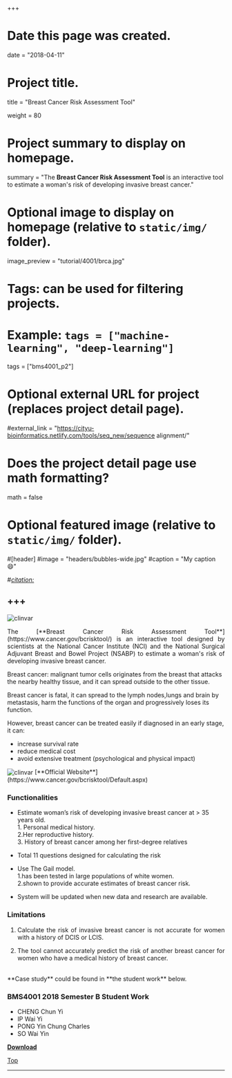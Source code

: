 +++
# Date this page was created.
date = "2018-04-11"

# Project title.
title = "Breast Cancer Risk Assessment Tool"

weight = 80
# Project summary to display on homepage.
summary = "The **Breast Cancer Risk Assessment Tool** is an interactive tool to estimate a woman's risk of developing invasive breast cancer."

# Optional image to display on homepage (relative to `static/img/` folder).
image_preview = "tutorial/4001/brca.jpg"

# Tags: can be used for filtering projects.
# Example: `tags = ["machine-learning", "deep-learning"]`
tags = ["bms4001_p2"]

# Optional external URL for project (replaces project detail page).
#external_link = "https://cityu-bioinformatics.netlify.com/tools/seq_new/sequence alignment/"


# Does the project detail page use math formatting?
math = false

# Optional featured image (relative to `static/img/` folder).
#[header]
#image = "headers/bubbles-wide.jpg"
#caption = "My caption :smile:"

#*[citation:](http://www.sequence-alignment.com/)*

+++
---
<img src="/img/tutorial/4001/brca.jpg" alt="clinvar" align="center">

<span id="top"></span>

<p align="justify">The [**Breast Cancer Risk Assessment Tool**](https://www.cancer.gov/bcrisktool/) is an interactive tool designed by scientists at the National Cancer Institute (NCI) and the National Surgical Adjuvant Breast and Bowel Project (NSABP) to estimate a woman's risk of developing invasive breast cancer. 

Breast cancer: malignant tumor cells originates from the breast that attacks the nearby healthy tissue, and it can spread outside to the other tissue.

Breast cancer is fatal,  it can spread to the lymph nodes,lungs and brain by metastasis, harm the functions of the organ and progressively loses its function.

However, breast cancer can be treated easily if diagnosed in an early stage, it can:

* increase survival rate 
* reduce medical cost
* avoid extensive treatment (psychological and physical impact)


<img src="/img/tutorial/4001/brca2.png" alt="clinvar" align="center">
[**Official Website**](https://www.cancer.gov/bcrisktool/Default.aspx)

### Functionalities

* Estimate  woman’s risk of developing invasive breast cancer at > 35 years old. <br>1. Personal medical history. <br>2.Her reproductive history. <br>3. History of breast cancer among her first-degree relatives  

* Total 11 questions designed for calculating the risk
* Use The Gail model. <br>1.has been tested in large populations of white women.<br>2.shown to provide accurate estimates of breast cancer risk.
* System will be updated when new data and research are available.

### Limitations

1. <p align="justify">Calculate the risk of invasive breast cancer is not accurate for women with a history of DCIS or LCIS. 
2. <p align="justify">The tool cannot accurately predict the risk of another breast cancer for women who have a medical history of breast cancer.

<br>
**Case study** could be found in **the student work** below.

### BMS4001 2018 Semester B Student Work

* CHENG Chun Yi 
* IP Wai Yi 
* PONG Yin Chung Charles 
* SO Wai Yin 

[**Download**](https://doc-08-b4-docs.googleusercontent.com/docs/securesc/e26fd49upnna624jdr6rqrvfbll89ce5/7cd3rvhjq70piv6gl08a7pa2r2hj2rom/1524916800000/07193667370322989573/07193667370322989573/11fySlMDvq_jx9wAAGfBNmFoNu4kgsvHF?e=download)

[<i class="fa fa-hand-o-up fa-1x "></i>Top](#top)

---